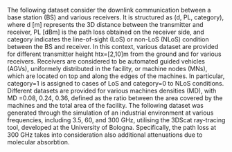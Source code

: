 The following dataset consider the downlink communication between a base station (BS) and various receivers. 
It is structured as (d, PL, category), where d [m] represents the 3D distance between the transmitter and receiver, PL [dBm] is the path loss obtained on the receiver side, and category indicates the line-of-sight (LoS) or non-LoS (NLoS) condition between the BS and receiver.  In this context, various dataset are provided for different transmitter height htx=[2,10]m from the ground and for various receivers. Receivers are considered to be automated guided vehicles (AGVs), uniformely distributed in the facility, or machine nodes (MNs), which are located on top and along the edges of the machines. In particular, category=1 is assigned to cases of LoS and category=0 to NLoS conditions. 
Different datasets are provided for various machines densities (MD), with MD =0.08, 0.24, 0.36, defined as the ratio between the area covered by the machines and the total area of the facility. 
The following dataset was generated through the simulation of an industrial environment at various frequencies, including 3.5, 60, and 300 GHz, utilising the 3DScat ray-tracing tool, developed at the University of Bologna. Specifically, the path loss at 300 GHz takes into consideration also additional attenuations due to molecular absorbtion.





